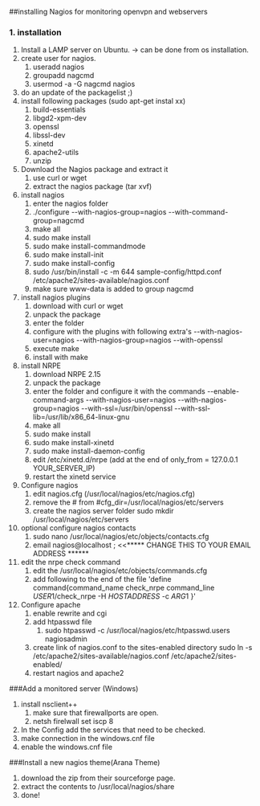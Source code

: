 ##installing Nagios for monitoring openvpn and webservers

### 1. installation
1. Install a LAMP server on Ubuntu. -> can be done from os installation.
2. create user for nagios. 
	1. useradd nagios
	2. groupadd nagcmd
	3. usermod -a -G nagcmd nagios
3. do an update of the packagelist ;)
4. install following packages (sudo apt-get instal xx)
	1. build-essentials
	2. libgd2-xpm-dev
	3. openssl
	4. libssl-dev
	5. xinetd
	6. apache2-utils
	7. unzip
5. Download the Nagios package and extract it
	1. use curl or wget
	2. extract the nagios package (tar xvf)
6. install nagios
	1. enter the nagios folder
	2. ./configure --with-nagios-group=nagios --with-command-group=nagcmd
	3. make all
	4. sudo make install
	5. sudo make install-commandmode
	6. sudo make install-init
	7. sudo make install-config
	8. sudo /usr/bin/install -c -m 644 sample-config/httpd.conf /etc/apache2/sites-available/nagios.conf
	9. make sure www-data is added to group nagcmd
7. install nagios plugins
	1. download with curl or wget
	2. unpack the package
	3. enter the folder
	4. configure with the plugins with following extra's --with-nagios-user=nagios --with-nagios-group=nagios --with-openssl
	5. execute make
	6. install with make
8. install NRPE
	1. download NRPE 2.15
	2. unpack the package
	3. enter the folder and configure it with the commands --enable-command-args --with-nagios-user=nagios --with-nagios-group=nagios --with-ssl=/usr/bin/openssl --with-ssl-lib=/usr/lib/x86_64-linux-gnu
	4. make all
	5. sudo make install
	6. sudo make install-xinetd
	7. sudo make install-daemon-config
	8. edit /etc/xinetd.d/nrpe (add at the end of only_from = 127.0.0.1 YOUR_SERVER_IP)
	9. restart the xinetd service
9. Configure nagios
	1. edit nagios.cfg (/usr/local/nagios/etc/nagios.cfg)
	2. remove the # from #cfg_dir=/usr/local/nagios/etc/servers
	3. create the nagios server folder sudo mkdir /usr/local/nagios/etc/servers
10. optional configure nagios contacts
	1. sudo nano /usr/local/nagios/etc/objects/contacts.cfg
	2. email                           nagios@localhost        ; <<***** CHANGE THIS TO YOUR EMAIL ADDRESS ******
11. edit the nrpe check command
	1. edit the /usr/local/nagios/etc/objects/commands.cfg
	2. add following to the end of the file 'define command{command_name check_nrpe command_line $USER1$/check_nrpe -H $HOSTADDRESS$ -c $ARG1$ }'
12. Configure apache
	1. enable rewrite and cgi
	2. add htpasswd file
		1. sudo htpasswd -c /usr/local/nagios/etc/htpasswd.users nagiosadmin
	3. create link of nagios.conf to the sites-enabled directory sudo ln -s /etc/apache2/sites-available/nagios.conf /etc/apache2/sites-enabled/
	4. restart nagios and apache2

###Add a monitored server (Windows)
1. install nsclient++
	1. make sure that firewallports are open.
	2. netsh firelwall set iscp 8
2. In the Config add the services that need to be checked.
3. make connection in the windows.cnf file
4. enable the windows.cnf file

###Install a new nagios theme(Arana Theme)
1. download the zip from their sourceforge page.
2. extract the contents to /usr/local/nagios/share
3. done!